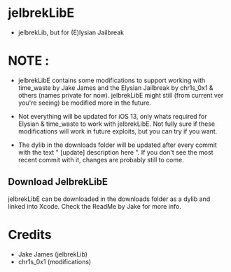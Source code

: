 # jelbrekLibE
- jelbrekLib, but for (E)lysian Jailbreak

# NOTE :
- jelbrekLibE contains some modifications to support working with time_waste by Jake James and the Elysian Jailbreak by chr1s_0x1 & others (names private for now). jelbrekLibE might still (from current ver you're seeing) be modified more in the future.

- Not everything will be updated for iOS 13, only whats required for Elysian & time_waste to work with jelbrekLibE. Not fully sure if these modifications will work in future exploits, but you can try if you want.

- The dylib in the downloads folder will be updated after every commit with the text " [update] description here ". If you don't see the most recent commit with it, changes are probably still to come. 

## Download JelbrekLibE
jelbrekLibE can be downloaded in the downloads folder as a dylib and linked into Xcode. Check the ReadMe by Jake for more info.

# Credits 
- Jake James (jelbrekLib)
- chr1s_0x1 (modifications)
